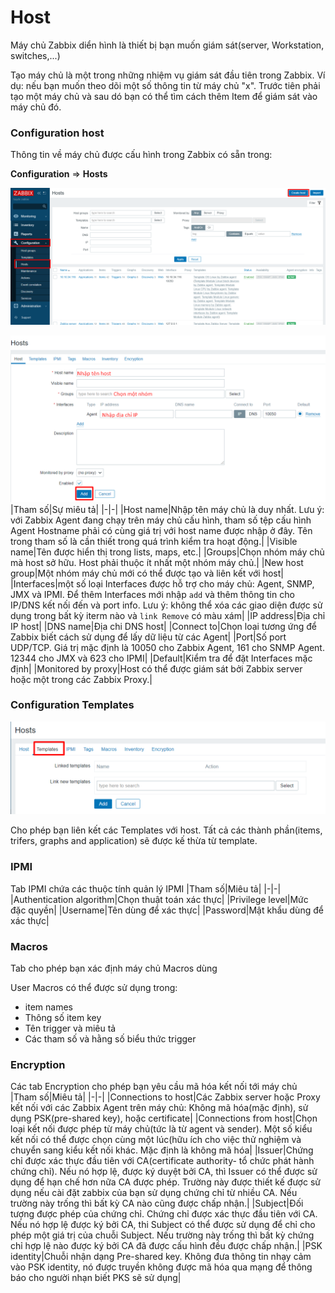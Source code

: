 # Host
Máy chủ Zabbix diển hình là thiết bị bạn muốn giám sát(server, Workstation, switches,...)

Tạo máy chủ là một trong những nhiệm vụ giám sát đầu tiên trong Zabbix. Ví dụ: nếu bạn muốn theo dõi một số thông tin từ máy chủ "x". Trước tiên phải tạo một máy chủ và sau dó bạn có thể tìm cách thêm Item để giám sát vào máy chủ đó.

### Configuration host
Thông tin về máy chủ được cấu hình trong Zabbix có sẵn trong:

**Configuration** => **Hosts**

![](/images/Screenshot_49.png)

![](/images/Screenshot_50.png)
|Tham số|Sự miêu tả|
|-|-|
|Host name|Nhập tên máy chủ là duy nhất. Lưu ý: với Zabbix Agent đang chạy trên máy chủ cấu hình, tham số tệp cấu hình Agent Hostname phải có cùng giá trị với host name  được nhập ở đây. Tên trong tham số là cần thiết trong quá trình kiểm tra hoạt động.|
|Visible name|Tên được hiển thị trong lists, maps, etc.|
|Groups|Chọn nhóm máy chủ mà host sở hữu. Host phải thuộc ít nhất một nhóm máy chủ.|
|New host group|Một nhóm máy chủ mới có thể được tạo và liên kết với host|
|Interfaces|một số loại Interfaces được hỗ trợ cho máy chủ: Agent, SNMP, JMX  và IPMI. Để thêm Interfaces mới nhập `add` và thêm thông tin cho IP/DNS kết nối đến và port info. Lưu ý: không thể xóa các giao diện được sử dụng trong bất kỳ iterm nào và `link Remove` có màu xám|
|IP address|Địa chỉ IP host|
|DNS name|Địa chi DNS host|
|Connect to|Chọn loại tương ứng để Zabbix biết cách sử dụng để lấy dữ liệu từ các Agent|
|Port|Số port UDP/TCP. Giá trị mặc định là 10050 cho Zabbix Agent, 161 cho SNMP Agent. 12344 cho JMX và 623 cho IPMI|
|Default|Kiểm tra để đặt Interfaces mặc định|
|Monitored by proxy|Host có thể được giám sát bởi Zabbix server hoặc một trong các Zabbix Proxy.|
### Configuration Templates
![](/images/Screenshot_51.png)

Cho phép bạn liên kết các Templates với host. Tất cả các thành phần(items, trifers, graphs and application) sẽ được kế thừa từ template.

### IPMI

Tab IPMI chứa các thuộc tính quản lý IPMI
|Tham số|Miêu tả|
|-|-|
|Authentication algorithm|Chọn thuật toán xác thực|
|Privilege level|Mức đặc quyền|
|Username|Tên dùng để xác thực|
|Password|Mật khẩu dùng để xác thực|
### Macros
Tab cho phép bạn xác định máy chủ Macros dùng

User Macros có thể được sử dụng trong:
* item names
* Thông số item key
* Tên trigger và miêu tả
* Các tham số và hằng số biểu thức trigger

### Encryption 
Các tab Encryption cho phép bạn yêu cầu mã hóa kết nối tới máy chủ
|Tham số|Miêu tả|
|-|-|
|Connections to host|Các Zabbix server hoặc Proxy kết nối với các Zabbix Agent trên máy chủ: Không mã hóa(mặc định), sử dụng PSK(pre-shared key), hoặc certificate|
|Connections from host|Chọn loại kết nối được phép từ máy chủ(tức là từ agent và sender). Một số kiểu kết nối có thể được chọn cùng một lúc(hữu ích cho việc thử nghiệm và chuyển sang kiểu kết nối khác. Mặc định là không mã hóa|
|Issuer|Chứng chỉ được xác thực đầu tiên với CA(certificate authority- tổ chức phát hành chứng chỉ). Nếu nó hợp lệ, được ký duyệt bởi CA, thì Issuer có thể được sử dụng để hạn chế hơn nữa CA được phép. Trường này được thiết kế được sử dụng nếu cài đặt zabbix của bạn sử dụng chứng chỉ từ nhiều CA. Nếu trường này trống thì bất kỳ CA nào cũng được chấp nhận.|
|Subject|Đối tượng được phép của chứng chỉ. Chứng chỉ được xác thực đầu tiên với CA. Nếu nó hợp lệ được ký bởi CA, thi Subject có thể được sử dụng để chỉ cho phép một giá trị của chuỗi Subject. Nếu trường này trống thì bất kỳ chứng chỉ hợp lệ nào được ký bởi CA đã được cấu hình đều được chấp nhận.|
|PSK identity|Chuỗi nhận dạng Pre-shared key. Không đưa thông tin nhạy cảm vào PSK identity, nó được truyền không được mã hóa qua mạng để thông báo cho người nhạn biết PKS sẽ sử dụng|
